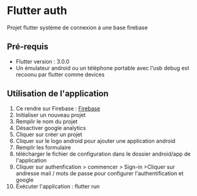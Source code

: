 # Flutter auth

Projet flutter système de connexion à une base firebase

## Pré-requis

* Flutter version :  3.0.0
* Un émulateur android ou un téléphone portable avec l'usb debug est recoonu par flutter comme devices

## Utilisation de l'application

1. Ce rendre sur Firebase : [Firebase](https://console.firebase.google.com/u/0/)
2. Initialiser un nouveau projet
3. Remplir le nom du projet
4. Désactiver google analytics
5. Cliquer sur créer un projet
6. Cliquer sur le logo android pour ajouter une application android
7. Remplir les formulaire
8. télécharger le fichier de configuration dans le dossier android/app de l'application
9. Cliquer sur authenfication > commencer > Sign-in >Cliquer sur andresse mail / mots de passe pour configurer l'authentification et google
10. Exécuter l'application : flutter run 